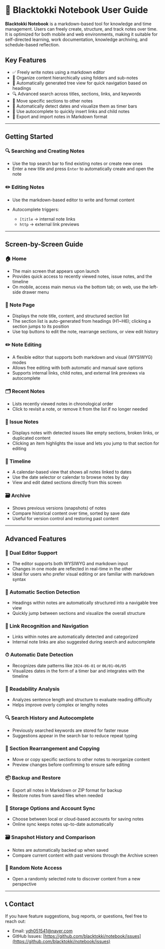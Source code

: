# 📘 Blacktokki Notebook User Guide

**Blacktokki Notebook** is a markdown-based tool for knowledge and time management. Users can freely create, structure, and track notes over time. It is optimized for both mobile and web environments, making it suitable for self-directed learning, work documentation, knowledge archiving, and schedule-based reflection.

## Key Features

* ✅ Freely write notes using a markdown editor
* 📁 Organize content hierarchically using folders and sub-notes
* 🧭 Automatically generated tree view for quick navigation based on headings
* 🔍 Advanced search across titles, sections, links, and keywords
* 🔁 Move specific sections to other notes
* 📆 Automatically detect dates and visualize them as timer bars
* 🧠 Use autocomplete to quickly insert links and child notes
* 🧳 Export and import notes in Markdown format

---

## Getting Started

### 🔍 Searching and Creating Notes

* Use the top search bar to find existing notes or create new ones
* Enter a new title and press `Enter` to automatically create and open the note

### ✏️ Editing Notes

* Use the markdown-based editor to write and format content
* Autocomplete triggers:

  * `[title` → internal note links
  * `http` → external link previews

---

## Screen-by-Screen Guide

### 🏠 Home

* The main screen that appears upon launch
* Provides quick access to recently viewed notes, issue notes, and the timeline
* On mobile, access main menus via the bottom tab; on web, use the left-side drawer menu

### 📄 Note Page

* Displays the note title, content, and structured section list
* The section list is auto-generated from headings (H1\~H6); clicking a section jumps to its position
* Use top buttons to edit the note, rearrange sections, or view edit history

### ✏️ Note Editing

* A flexible editor that supports both markdown and visual (WYSIWYG) modes
* Allows free editing with both automatic and manual save options
* Supports internal links, child notes, and external link previews via autocomplete

### 🗂 Recent Notes

* Lists recently viewed notes in chronological order
* Click to revisit a note, or remove it from the list if no longer needed

### 🧾 Issue Notes

* Displays notes with detected issues like empty sections, broken links, or duplicated content
* Clicking an item highlights the issue and lets you jump to that section for editing

### 📆 Timeline

* A calendar-based view that shows all notes linked to dates
* Use the date selector or calendar to browse notes by day
* View and edit dated sections directly from this screen

### 🗃 Archive

* Shows previous versions (snapshots) of notes
* Compare historical content over time, sorted by save date
* Useful for version control and restoring past content

---

## Advanced Features

### 📝 Dual Editor Support

* The editor supports both WYSIWYG and markdown input
* Changes in one mode are reflected in real-time in the other
* Ideal for users who prefer visual editing or are familiar with markdown syntax

### 📑 Automatic Section Detection

* Headings within notes are automatically structured into a navigable tree view
* Quickly jump between sections and visualize the overall structure

### 🔗 Link Recognition and Navigation

* Links within notes are automatically detected and categorized
* Internal note links are also suggested during search and autocomplete

### ⏱ Automatic Date Detection

* Recognizes date patterns like `2024-06-01` or `06/01~06/05`
* Visualizes dates in the form of a timer bar and integrates with the timeline

### 🧠 Readability Analysis

* Analyzes sentence length and structure to evaluate reading difficulty
* Helps improve overly complex or lengthy notes

### 🔍 Search History and Autocomplete

* Previously searched keywords are stored for faster reuse
* Suggestions appear in the search bar to reduce repeat typing

### 🔄 Section Rearrangement and Copying

* Move or copy specific sections to other notes to reorganize content
* Preview changes before confirming to ensure safe editing

### 📦 Backup and Restore

* Export all notes in Markdown or ZIP format for backup
* Restore notes from saved files when needed

### 💾 Storage Options and Account Sync

* Choose between local or cloud-based accounts for saving notes
* Online sync keeps notes up-to-date automatically

### 🗃 Snapshot History and Comparison

* Notes are automatically backed up when saved
* Compare current content with past versions through the Archive screen

### 🎯 Random Note Access

* Open a randomly selected note to discover content from a new perspective

---

## 📞 Contact

If you have feature suggestions, bug reports, or questions, feel free to reach out:

* Email: [ydh051541@naver.com](mailto:ydh051541@naver.com)
* GitHub Issues: [https://github.com/blacktokki/notebook/issues](https://github.com/blacktokki/notebook/issues)
